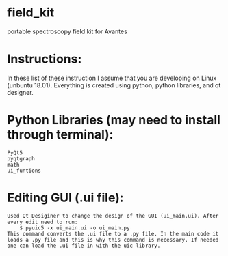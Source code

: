 # field_kit
portable spectroscopy field kit for Avantes

# Instructions:
In these list of these instruction I assume that you are developing on Linux (unbuntu 18.01). Everything is created using python, python libraries, and qt designer. 

# Python Libraries (may need to install through terminal):
    PyQt5
    pyqtgraph
    math
    ui_funtions

# Editing GUI (.ui file):
    Used Qt Desiginer to change the design of the GUI (ui_main.ui). After every edit need to run:
        $ pyuic5 -x ui_main.ui -o ui_main.py
    This command converts the .ui file to a .py file. In the main code it loads a .py file and this is why this command is necessary. If needed one can load the .ui file in with the uic library.
